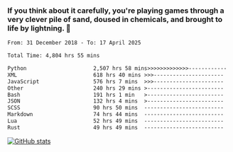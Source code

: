 ### If you think about it carefully, you're playing games through a very clever pile of sand, doused in chemicals, and brought to life by lightning.  👋


<!--START_SECTION:waka-->

```txt
From: 31 December 2018 - To: 17 April 2025

Total Time: 4,804 hrs 55 mins

Python                     2,507 hrs 58 mins>>>>>>>>>>>>>------------   52.20 %
XML                        618 hrs 40 mins >>>----------------------   12.88 %
JavaScript                 576 hrs 7 mins  >>>----------------------   11.99 %
Other                      240 hrs 29 mins >------------------------   05.01 %
Bash                       191 hrs 1 min   >------------------------   03.98 %
JSON                       132 hrs 4 mins  >------------------------   02.75 %
SCSS                       90 hrs 50 mins  -------------------------   01.89 %
Markdown                   74 hrs 44 mins  -------------------------   01.56 %
Lua                        52 hrs 49 mins  -------------------------   01.10 %
Rust                       49 hrs 49 mins  -------------------------   01.04 %
```

<!--END_SECTION:waka-->

[![GitHub stats](https://github-readme-stats.vercel.app/api?username=XenophonLXH&show_icons=true&theme=dark)](https://github.com/anuraghazra/github-readme-stats)
